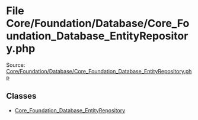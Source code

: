 File Core/Foundation/Database/Core_Foundation_Database_EntityRepository.php
=========

Source: [Core/Foundation/Database/Core_Foundation_Database_EntityRepository.php](https://github.com/PrestaShop/PrestaShop/blob/1.6.1.3/Core/Foundation/Database/Core_Foundation_Database_EntityRepository.php)


Classes
-------

* [Core_Foundation_Database_EntityRepository](class.Core_Foundation_Database_EntityRepository.md)

